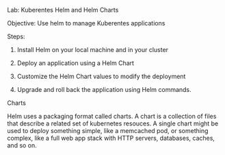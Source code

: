 <!-- Haven't Finished  -->

Lab: Kuberentes Helm and Helm Charts

Objective: Use helm to manage Kuberentes applications


Steps:

1. Install Helm on your local machine and in your cluster

2. Deploy an application using a Helm Chart

3. Customize the Helm Chart values to modify the deployment

4. Upgrade and roll back the application using Helm commands.


Charts 


Helm uses a packaging format called charts. A chart is a collection of files that describe a related set of kubernetes resouces. A single chart might be used to deploy something simple, like a memcached pod, or something complex, like a full web app stack with HTTP servers, databases, caches, and so on.